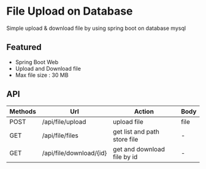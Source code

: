 # File Upload on Database
Simple upload & download file by using spring boot on database mysql

## Featured
- Spring Boot Web
- Upload and Download file
- Max file size : 30 MB

## API

Methods | Url | Action | Body |
--- | --- | --- | --- |
| POST | /api/file/upload | upload file | file |
| GET | /api/file/files | get list and path store file | - |
| GET | /api/file/download/{id} | get and download file by id | - |
